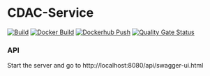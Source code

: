 # CDAC-Service

[![Build](https://github.com/Samagra-Development/CDAC-Service/actions/workflows/build.yml/badge.svg)](https://github.com/Samagra-Development/CDAC-Service/actions/workflows/build.yml)
[![Docker Build](https://github.com/Samagra-Development/CDAC-Service/actions/workflows/docker.yml/badge.svg)](https://github.com/Samagra-Development/CDAC-Service/actions/workflows/docker.yml)
[![Dockerhub Push](https://github.com/Samagra-Development/CDAC-Service/actions/workflows/docker-push.yml/badge.svg)](https://github.com/Samagra-Development/CDAC-Service/actions/workflows/docker-push.yml)
[![Quality Gate Status](https://sonarcloud.io/api/project_badges/measure?project=Samagra-Development_CDAC-Service&metric=alert_status)](https://sonarcloud.io/dashboard?id=Samagra-Development_CDAC-Service)

### API
Start the server and go to http://localhost:8080/api/swagger-ui.html
